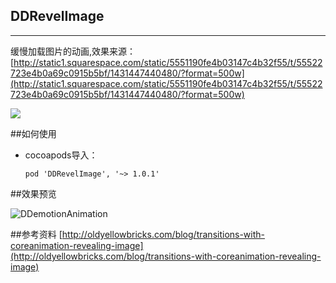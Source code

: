 ## DDRevelImage
--------------------------

缓慢加载图片的动画,效果来源：
[http://static1.squarespace.com/static/5551190fe4b03147c4b32f55/t/55522723e4b0a69c0915b5bf/1431447440480/?format=500w](http://static1.squarespace.com/static/5551190fe4b03147c4b32f55/t/55522723e4b0a69c0915b5bf/1431447440480/?format=500w)


![](http://7i7ht3.com1.z0.glb.clouddn.com/DDEmotionAnimationdemo.gif)

##如何使用
+	cocoapods导入：

		pod 'DDRevelImage', '~> 1.0.1'
		
##效果预览

![DDemotionAnimation](http://7i7ht3.com1.z0.glb.clouddn.com/DDEmotionAnimation.gif)


##参考资料
[http://oldyellowbricks.com/blog/transitions-with-coreanimation-revealing-image](http://oldyellowbricks.com/blog/transitions-with-coreanimation-revealing-image)